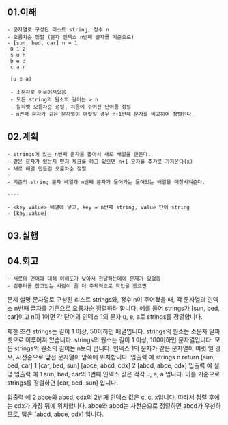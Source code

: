 ## 01.이해
    - 문자열로 구성된 리스트 string, 정수 n
    - 오름차순 정렬 (문자 인텍스 n번째 글자를 기준으로)
    - [sun, bed, car] n = 1
     0 1 2
     s u n
     b e d
     c a r
     
     [u e a]
     
     - 소문자로 이루어져있음 
     - 모든 string의 원소의 길이는 > n
     - 알파벳 오름차순 정렬, 처음에 주어진 단어들 정렬
     - n번째 문자가 같은 문자열이 여럿일 경우 n+1번째 문자를 비교하여 정렬한다.

## 02.계획
    - strings에 있는 n번째 문자을 뽑아서 새로 배열을 만든다.
    - 같은 문자가 있는지 먼저 체크를 하고 있으면 n+1 문자를 추가로 가져온다(x) 
    - 새로 배열 만든걸 오름차순 정렬
    - 
    - 기존의 string 문자 배열과 n번째 문자가 들어가는 들어있는 배열을 매칭시켜준다.
    
    ----
    
    - <key,value> 배열에 넣고, key = n번째 string, value 단어 string
    - [key,value]

## 03.실행

## 04.회고
    - 서로의 언어에 대해 이해도가 낮아서 전달하는데에 문제가 있었음
    - 컴퓨터를 잡고있는 사람이 좀 더 주체적으로 작업을 했으면


문제 설명
문자열로 구성된 리스트 strings와, 정수 n이 주어졌을 때, 각 문자열의 인덱스 n번째 글자를 기준으로 오름차순 정렬하려 합니다.
 예를 들어 strings가 [sun, bed, car]이고 n이 1이면 각 단어의 인덱스 1의 문자 u, e, a로 strings를 정렬합니다.

제한 조건
strings는 길이 1 이상, 50이하인 배열입니다.
strings의 원소는 소문자 알파벳으로 이루어져 있습니다.
strings의 원소는 길이 1 이상, 100이하인 문자열입니다.
모든 strings의 원소의 길이는 n보다 큽니다.
인덱스 1의 문자가 같은 문자열이 여럿 일 경우, 사전순으로 앞선 문자열이 앞쪽에 위치합니다.
입출력 예
strings	n	return
[sun, bed, car]	1	[car, bed, sun]
[abce, abcd, cdx]	2	[abcd, abce, cdx]
입출력 예 설명
입출력 예 1
sun, bed, car의 1번째 인덱스 값은 각각 u, e, a 입니다. 이를 기준으로 strings를 정렬하면 [car, bed, sun] 입니다.

입출력 예 2
abce와 abcd, cdx의 2번째 인덱스 값은 c, c, x입니다. 따라서 정렬 후에는 cdx가 가장 뒤에 위치합니다.
 abce와 abcd는 사전순으로 정렬하면 abcd가 우선하므로, 답은 [abcd, abce, cdx] 입니다.